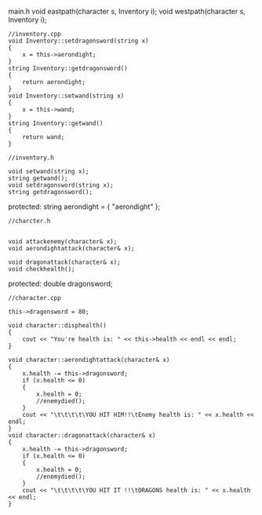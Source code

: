 main.h
	void eastpath(character s, Inventory i);
	void westpath(character s, Inventory i);

	//inventory.cpp
	void Inventory::setdragonsword(string x)
	{
		x = this->aerondight;
	}
	string Inventory::getdragonsword()
	{
		return aerondight;
	}
	void Inventory::setwand(string x)
	{
		x = this->wand;
	}
	string Inventory::getwand()
	{
		return wand;
	}

	//inventory.h

	void setwand(string x);
	string getwand();
	void setdragonsword(string x);
	string getdragonsword();

protected:
	string aerondight = { "aerondight" };


	//charcter.h


	void attackenemy(character& x);
	void aerondightattack(character& x);

	void dragonattack(character& x);
	void checkhealth();

protected:
	double dragonsword;
	
	//character.cpp

	this->dragonsword = 80;

	void character::disphealth()
	{
		cout << "You're health is: " << this->health << endl << endl;
	}

	void character::aerondightattack(character& x)
	{
		x.health -= this->dragonsword;
		if (x.health <= 0)
		{
			x.health = 0;
			//enemydied();
		}
		cout << "\t\t\t\t\YOU HIT HIM!!\tEnemy health is: " << x.health << endl;
	}
	void character::dragonattack(character& x)
	{
		x.health -= this->dragonsword;
		if (x.health <= 0)
		{
			x.health = 0;
			//enemydied();
		}
		cout << "\t\t\t\t\YOU HIT IT !!\tDRAGONS health is: " << x.health << endl;
	}
